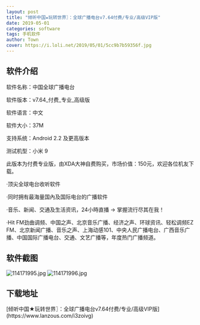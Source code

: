 ```yaml
---
layout: post
title: "倾听中国★玩转世界〗：全球广播电台v7.64付费/专业/高级VIP版"
date: 2019-05-01
categories: software
tags: 手机软件
author: Town
cover: https://i.loli.net/2019/05/01/5cc9b7b59356f.jpg
---
```


## 软件介绍

软件名称：中国全球广播电台

软件版本：v7.64_付费_专业_高级版

软件语言：中文

软件大小：37M

支持系统：Android 2.2 及更高版本

测试机型：小米 9


此版本为付费专业版，由XDA大神自费购买，市场价值：150元，欢迎各位机友下载。

·顶尖全球电台收听软件 

·同时拥有最海量国內及国际电台的广播软件

·音乐、新闻、交通及生活资讯，24小時直播 → 掌握流行尽其在我！

·Hit FM劲曲调频、中国之声、北京音乐广播、经济之声、环球资讯、轻松调频EZ FM、北京新闻广播、音乐之声、上海动感101、中央人民广播电台、广西音乐广播、中国国际广播电台、交通、文艺广播等，年度热门广播频道。

## 软件截图

![114171995.jpg](https://i.loli.net/2019/05/01/5cc9b7b59356f.jpg)
![114171996.jpg](https://i.loli.net/2019/05/01/5cc9b7b5c27dd.jpg)
## 下载地址

<span id="psd">
[倾听中国★玩转世界〗：全球广播电台v7.64付费/专业/高级VIP版](https://www.lanzous.com/i3zoivg)  
</span>

